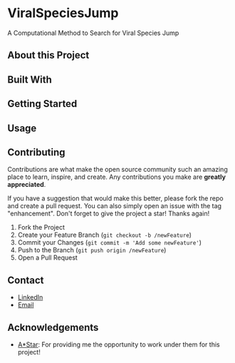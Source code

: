 # ViralSpeciesJump
 A Computational Method to Search for Viral Species Jump
## About this Project

## Built With

## Getting Started

## Usage

## Contributing
Contributions are what make the open source community such an amazing place to learn, inspire, and create. Any contributions you make are **greatly appreciated**.

If you have a suggestion that would make this better, please fork the repo and create a pull request. You can also simply open an issue with the tag "enhancement".
Don't forget to give the project a star! Thanks again!

1. Fork the Project
2. Create your Feature Branch (`git checkout -b /newFeature`)
3. Commit your Changes (`git commit -m 'Add some newFeature'`)
4. Push to the Branch (`git push origin /newFeature`)
5. Open a Pull Request

## Contact
* [LinkedIn](https://www.linkedin.com/in/joey-tan-zuyi/)
* [Email](mailto:joeytanbiz@gmail.com)

## Acknowledgements
- [A*Star](https://www.a-star.edu.sg/): For providing me the opportunity to work under them for this project!

